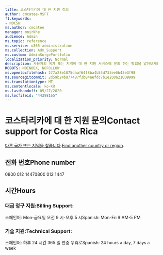 ```yaml
---
title: 코스타리카에 대 한 지원 정보
author: cmcatee-MSFT
f1.keywords:
- NOCSH
ms.author: cmcatee
manager: mnirkhe
audience: Admin
ms.topic: reference
ms.service: o365-administration
ms.collection: Adm_Support
ms.custom: AdminSurgePortfolio
localization_priority: Normal
description: 사용자의 국가 또는 지역에 대 한 지원 서비스에 문의 하는 방법을 알아보세요.
ROBOTS: NOINDEX, NOFOLLOW
ms.openlocfilehash: 277a28e1875daaf64f8ba4b55d733ee0b43e3f98
ms.sourcegitcommit: 2d59b24b877487f3b84aefdc7b1e200a21009999
ms.translationtype: MT
ms.contentlocale: ko-KR
ms.lasthandoff: 05/27/2020
ms.locfileid: "44398165"
---
```

# <a name="contact-support-for-costa-rica"></a><span data-ttu-id="5192a-103">코스타리카에 대 한 지원 문의</span><span class="sxs-lookup"><span data-stu-id="5192a-103">Contact support for Costa Rica</span></span>

<span data-ttu-id="5192a-104">[다른 국가 또는 지역을 찾습니다](../contact-support-for-business-products.md).</span><span class="sxs-lookup"><span data-stu-id="5192a-104">[Find another country or region](../contact-support-for-business-products.md).</span></span>

## <a name="phone-number"></a><span data-ttu-id="5192a-105">전화 번호</span><span class="sxs-lookup"><span data-stu-id="5192a-105">Phone number</span></span>
<span data-ttu-id="5192a-106">0800 012 1447</span><span class="sxs-lookup"><span data-stu-id="5192a-106">0800 012 1447</span></span>

## <a name="hours"></a><span data-ttu-id="5192a-107">시간</span><span class="sxs-lookup"><span data-stu-id="5192a-107">Hours</span></span>
### <a name="billing-support"></a><span data-ttu-id="5192a-108">대금 청구 지원:</span><span class="sxs-lookup"><span data-stu-id="5192a-108">Billing Support:</span></span>

<span data-ttu-id="5192a-109">스페인어: Mon-금요일 오전 9 시-오후 5 시</span><span class="sxs-lookup"><span data-stu-id="5192a-109">Spanish: Mon-Fri 9 AM-5 PM</span></span>

### <a name="technical-support"></a><span data-ttu-id="5192a-110">기술 지원:</span><span class="sxs-lookup"><span data-stu-id="5192a-110">Technical Support:</span></span>

<span data-ttu-id="5192a-111">스페인어: 하루 24 시간 365 일 연중 무휴로</span><span class="sxs-lookup"><span data-stu-id="5192a-111">Spanish: 24 hours a day, 7 days a week</span></span>
